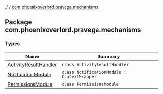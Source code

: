[./](../index.md) / [com.phoenixoverlord.pravega.mechanisms](./index.md)

## Package com.phoenixoverlord.pravega.mechanisms

### Types

| Name | Summary |
|---|---|
| [ActivityResultHandler](-activity-result-handler/index.md) | `class ActivityResultHandler` |
| [NotificationModule](-notification-module/index.md) | `class NotificationModule : ContextWrapper` |
| [PermissionsModule](-permissions-module/index.md) | `class PermissionsModule` |
